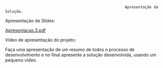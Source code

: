                                                           Apresentação da Solução.

Apresentação de Slides:

[Apresentacao.3.pdf](https://github.com/ICEI-PUC-Minas-PMV-ADS/pmv-ads-2024-e1-proj-web-t15-autorental/files/14971882/Apresentacao.3.pdf)

Video de apresentação do projeto:

Faça uma apresentação de um resumo de todos o processo de desenvolvimento e no final apresente a solução desenvolvida, usando um pequeno vídeo.
